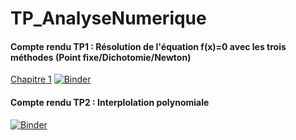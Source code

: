# TP_AnalyseNumerique
#### Compte rendu TP1 : Résolution de l'équation f(x)=0 avec les trois méthodes (Point fixe/Dichotomie/Newton)

[Chapitre 1](https://github.com/farahjbara/TP_AnalyseNumerique/blob/main/Compte%20rendu%20TP%201.ipynb)
[![Binder](https://mybinder.org/badge_logo.svg)](https://mybinder.org/v2/gh/farahjbara/TP_AnalyseNumerique/main?labpath=TP1.ipynb)

#### Compte rendu TP2 : Interplolation polynomiale
[![Binder](https://mybinder.org/badge_logo.svg)](https://mybinder.org/v2/gh/farahjbara/TP_AnalyseNumerique/main?labpath=Compte%20rendu%202%20.ipynb)
